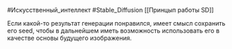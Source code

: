 #Искусственный_интеллект #Stable_Diffusion 
[[Принцып работы SD]]

Если какой-то результат генерации понравился, имеет смысл сохранить его seed, чтобы в дальнейшем иметь возможность использовать его в качестве основы будущего изображения.